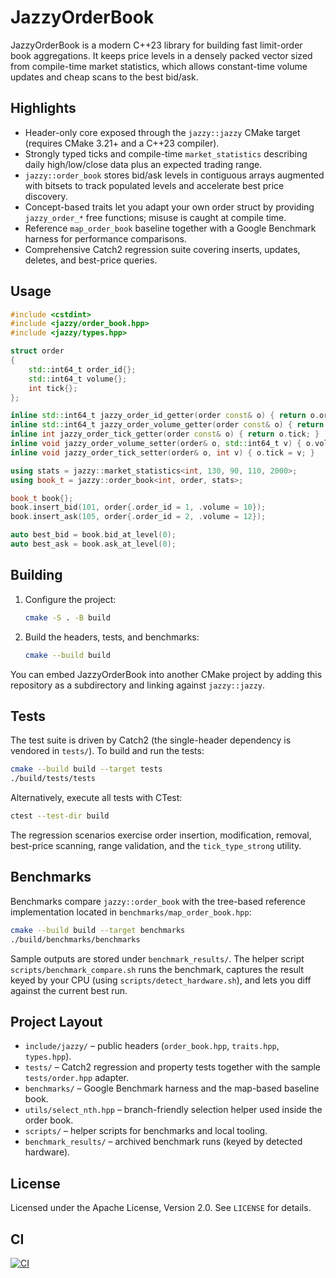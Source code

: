 # JazzyOrderBook

JazzyOrderBook is a modern C++23 library for building fast limit-order book
aggregations. It keeps price levels in a densely packed vector sized from
compile-time market statistics, which allows constant-time volume updates and
cheap scans to the best bid/ask.

## Highlights
- Header-only core exposed through the `jazzy::jazzy` CMake target (requires
  CMake 3.21+ and a C++23 compiler).
- Strongly typed ticks and compile-time `market_statistics` describing daily
  high/low/close data plus an expected trading range.
- `jazzy::order_book` stores bid/ask levels in contiguous arrays augmented with
  bitsets to track populated levels and accelerate best price discovery.
- Concept-based traits let you adapt your own order struct by providing
  `jazzy_order_*` free functions; misuse is caught at compile time.
- Reference `map_order_book` baseline together with a Google Benchmark harness
  for performance comparisons.
- Comprehensive Catch2 regression suite covering inserts, updates, deletes, and
  best-price queries.

## Usage

```cpp
#include <cstdint>
#include <jazzy/order_book.hpp>
#include <jazzy/types.hpp>

struct order
{
    std::int64_t order_id{};
    std::int64_t volume{};
    int tick{};
};

inline std::int64_t jazzy_order_id_getter(order const& o) { return o.order_id; }
inline std::int64_t jazzy_order_volume_getter(order const& o) { return o.volume; }
inline int jazzy_order_tick_getter(order const& o) { return o.tick; }
inline void jazzy_order_volume_setter(order& o, std::int64_t v) { o.volume = v; }
inline void jazzy_order_tick_setter(order& o, int v) { o.tick = v; }

using stats = jazzy::market_statistics<int, 130, 90, 110, 2000>;
using book_t = jazzy::order_book<int, order, stats>;

book_t book{};
book.insert_bid(101, order{.order_id = 1, .volume = 10});
book.insert_ask(105, order{.order_id = 2, .volume = 12});

auto best_bid = book.bid_at_level(0);
auto best_ask = book.ask_at_level(0);
```

## Building

1. Configure the project:

   ```bash
   cmake -S . -B build
   ```

2. Build the headers, tests, and benchmarks:

   ```bash
   cmake --build build
   ```

You can embed JazzyOrderBook into another CMake project by adding this
repository as a subdirectory and linking against `jazzy::jazzy`.

## Tests

The test suite is driven by Catch2 (the single-header dependency is vendored in
`tests/`). To build and run the tests:

```bash
cmake --build build --target tests
./build/tests/tests
```

Alternatively, execute all tests with CTest:

```bash
ctest --test-dir build
```

The regression scenarios exercise order insertion, modification, removal,
best-price scanning, range validation, and the `tick_type_strong` utility.

## Benchmarks

Benchmarks compare `jazzy::order_book` with the tree-based reference
implementation located in `benchmarks/map_order_book.hpp`:

```bash
cmake --build build --target benchmarks
./build/benchmarks/benchmarks
```

Sample outputs are stored under `benchmark_results/`. The helper script
`scripts/benchmark_compare.sh` runs the benchmark, captures the result keyed by
your CPU (using `scripts/detect_hardware.sh`), and lets you diff against the
current best run.

## Project Layout

- `include/jazzy/` – public headers (`order_book.hpp`, `traits.hpp`,
  `types.hpp`).
- `tests/` – Catch2 regression and property tests together with the sample
  `tests/order.hpp` adapter.
- `benchmarks/` – Google Benchmark harness and the map-based baseline book.
- `utils/select_nth.hpp` – branch-friendly selection helper used inside the
  order book.
- `scripts/` – helper scripts for benchmarks and local tooling.
- `benchmark_results/` – archived benchmark runs (keyed by detected hardware).

## License

Licensed under the Apache License, Version 2.0. See `LICENSE` for details.

## CI

[![CI](https://github.com/mattyv/JazzyOrderBook/workflows/CI/badge.svg)](https://github.com/mattyv/JazzyOrderBook/actions)

